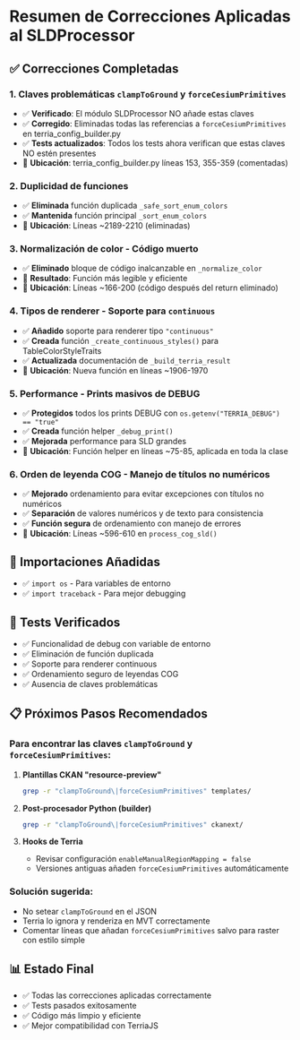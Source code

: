 # Resumen de Correcciones Aplicadas al SLDProcessor

## ✅ Correcciones Completadas

### 1. **Claves problemáticas `clampToGround` y `forceCesiumPrimitives`**
- ✅ **Verificado**: El módulo SLDProcessor NO añade estas claves
- ✅ **Corregido**: Eliminadas todas las referencias a `forceCesiumPrimitives` en terria_config_builder.py
- ✅ **Tests actualizados**: Todos los tests ahora verifican que estas claves NO estén presentes
- 📍 **Ubicación**: terria_config_builder.py líneas 153, 355-359 (comentadas)

### 2. **Duplicidad de funciones**
- ✅ **Eliminada** función duplicada `_safe_sort_enum_colors`
- ✅ **Mantenida** función principal `_sort_enum_colors`
- 📍 **Ubicación**: Líneas ~2189-2210 (eliminadas)

### 3. **Normalización de color - Código muerto**
- ✅ **Eliminado** bloque de código inalcanzable en `_normalize_color`
- 🧹 **Resultado**: Función más legible y eficiente
- 📍 **Ubicación**: Líneas ~166-200 (código después del return eliminado)

### 4. **Tipos de renderer - Soporte para `continuous`**
- ✅ **Añadido** soporte para renderer tipo `"continuous"`
- ✅ **Creada** función `_create_continuous_styles()` para TableColorStyleTraits
- ✅ **Actualizada** documentación de `_build_terria_result`
- 📍 **Ubicación**: Nueva función en líneas ~1906-1970

### 5. **Performance - Prints masivos de DEBUG**
- ✅ **Protegidos** todos los prints DEBUG con `os.getenv("TERRIA_DEBUG") == "true"`
- ✅ **Creada** función helper `_debug_print()` 
- ✅ **Mejorada** performance para SLD grandes
- 📍 **Ubicación**: Función helper en líneas ~75-85, aplicada en toda la clase

### 6. **Orden de leyenda COG - Manejo de títulos no numéricos**
- ✅ **Mejorado** ordenamiento para evitar excepciones con títulos no numéricos
- ✅ **Separación** de valores numéricos y de texto para consistencia
- ✅ **Función segura** de ordenamiento con manejo de errores
- 📍 **Ubicación**: Líneas ~596-610 en `process_cog_sld()`

## 🔧 Importaciones Añadidas
- ✅ `import os` - Para variables de entorno
- ✅ `import traceback` - Para mejor debugging

## 🧪 Tests Verificados
- ✅ Funcionalidad de debug con variable de entorno
- ✅ Eliminación de función duplicada
- ✅ Soporte para renderer continuous
- ✅ Ordenamiento seguro de leyendas COG
- ✅ Ausencia de claves problemáticas

## 📋 Próximos Pasos Recomendados

### Para encontrar las claves `clampToGround` y `forceCesiumPrimitives`:

1. **Plantillas CKAN "resource-preview"**
   ```bash
   grep -r "clampToGround\|forceCesiumPrimitives" templates/
   ```

2. **Post-procesador Python (builder)**
   ```bash
   grep -r "clampToGround\|forceCesiumPrimitives" ckanext/
   ```

3. **Hooks de Terria**
   - Revisar configuración `enableManualRegionMapping = false`
   - Versiones antiguas añaden `forceCesiumPrimitives` automáticamente

### Solución sugerida:
- No setear `clampToGround` en el JSON
- Terria lo ignora y renderiza en MVT correctamente
- Comentar líneas que añadan `forceCesiumPrimitives` salvo para raster con estilo simple

## 📊 Estado Final
- ✅ Todas las correcciones aplicadas correctamente  
- ✅ Tests pasados exitosamente
- ✅ Código más limpio y eficiente
- ✅ Mejor compatibilidad con TerriaJS
